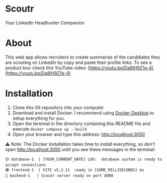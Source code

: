 # Scoutr

Your LinkedIn Headhunter Companion

# About

This web app allows recruiters to create summaries of the canddiates they are scouting on LinkedIn by copy and paste their profile links.
To see a product tour check this YouTube video: [https://youtu.be/Da8lH9Z1e-4](https://youtu.be/Da8lH9Z1e-4)

# Installation

1. Clone this Git repository into your computer.
1. Download and install Docker. I recommend using [Docker Desktop](https://www.docker.com/products/docker-desktop/) to setup everything for you.
1. Open the terminal in the directory containing this README file and execute `docker compose up --build`
1. Open your browser and type this address: [http://localhost:3050](http://localhost:3050)

⚠️ Note: The Docker installation takes time to install everything, so don't open [http://localhost:3050](http://localhost:3050) until you see these messages in the terminal:

```
🟡 database-1  | [YOUR_CURRENT_DATE] LOG:  database system is ready to accept connections
🟢 frontend-1  | VITE v5.2.11  ready in [SOME_MILLISECONDS] ms
🔵 backend-1   | Scoutr server ready on port 8000
```
